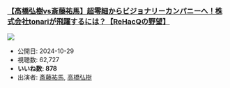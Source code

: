 ### [【高橋弘樹vs斎藤祐馬】超零細からビジョナリーカンパニーへ！株式会社tonariが飛躍するには？【ReHacQの野望】](https://www.youtube.com/watch?v=EPuDU2Lgg08)
[![](https://img.youtube.com/vi/EPuDU2Lgg08/sddefault.jpg)](https://www.youtube.com/watch?v=EPuDU2Lgg08)
-   公開日: 2024-10-29
-   視聴数: 62,727
-   **いいね数: 878**
-   出演者: [斎藤祐馬](/rehacq_fan/people/斎藤祐馬 "wikilink"), [高橋弘樹](/rehacq_fan/people/高橋弘樹 "wikilink")
